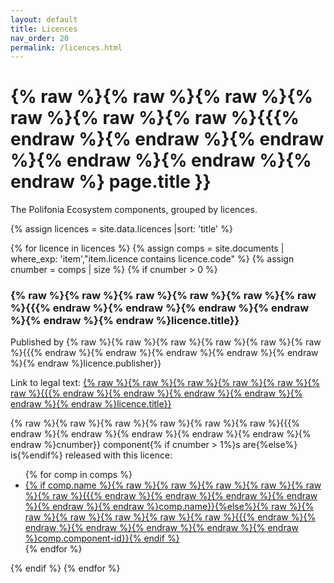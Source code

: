 ```yaml
---
layout: default
title: Licences
nav_order: 20
permalink: /licences.html
---
```


# {% raw %}{% raw %}{% raw %}{% raw %}{% raw %}{% raw %}{{{% endraw %}{% endraw %}{% endraw %}{% endraw %}{% endraw %}{% endraw %} page.title }}

The Polifonia Ecosystem components, grouped by licences.


<div id="chart_container_software"></div>
<script>
anychart.onDocumentReady(function() {
    // set the data
    var data = [
        {x: "Apache 2.0", value: 12},
        {x: "CC0 Universal ", value: 2},
        {x: "CC Attribution", value: 9},
        {x: "CC Attribution-NonCommercial", value: 1},
        {x: "ISC License", value: 1}
    ];
    // create the chart
    var chart = anychart.pie3d();
    // set the chart title
    // chart.title("Polifonia Project Components by Type");
    // add the data
    chart.data(data);
    // sort elements
    chart.sort("desc");  
    // set legend position
    chart.legend().position("right");
    // set items layout
    chart.legend().itemsLayout("vertical");
    // display the chart in the container
    chart.container('chart_container_software');
    chart.draw();
  });
  </script>




{% assign licences = site.data.licences |sort: 'title' %}

{% for licence in licences %}
  {% assign comps = site.documents  | where_exp: 'item',"item.licence contains licence.code" %}
  {% assign cnumber = comps | size %}
  {% if cnumber > 0 %}
### {% raw %}{% raw %}{% raw %}{% raw %}{% raw %}{% raw %}{{{% endraw %}{% endraw %}{% endraw %}{% endraw %}{% endraw %}{% endraw %}licence.title}}

Published by {% raw %}{% raw %}{% raw %}{% raw %}{% raw %}{% raw %}{{{% endraw %}{% endraw %}{% endraw %}{% endraw %}{% endraw %}{% endraw %}licence.publisher}}

Link to legal text: <a href="{% raw %}{% raw %}{% raw %}{% raw %}{% raw %}{% raw %}{{{% endraw %}{% endraw %}{% endraw %}{% endraw %}{% endraw %}{% endraw %}licence.link}}">{% raw %}{% raw %}{% raw %}{% raw %}{% raw %}{% raw %}{{{% endraw %}{% endraw %}{% endraw %}{% endraw %}{% endraw %}{% endraw %}licence.title}}</a>

{% raw %}{% raw %}{% raw %}{% raw %}{% raw %}{% raw %}{{{% endraw %}{% endraw %}{% endraw %}{% endraw %}{% endraw %}{% endraw %}cnumber}} component{% if cnumber > 1%}s are{%else%} is{%endif%} released with this licence:
<ul>
 {% for comp in comps %}
 <li><a href="{% raw %}{% raw %}{% raw %}{% raw %}{% raw %}{% raw %}{{{% endraw %}{% endraw %}{% endraw %}{% endraw %}{% endraw %}{% endraw %}comp.url | relative_url}}">
     {% if comp.name %}{% raw %}{% raw %}{% raw %}{% raw %}{% raw %}{% raw %}{{{% endraw %}{% endraw %}{% endraw %}{% endraw %}{% endraw %}{% endraw %}comp.name}}{%else%}{% raw %}{% raw %}{% raw %}{% raw %}{% raw %}{% raw %}{{{% endraw %}{% endraw %}{% endraw %}{% endraw %}{% endraw %}{% endraw %}comp.component-id}}{% endif %}
     </a>
 </li>
 {% endfor %}
</ul>
   {% endif %}
{% endfor %}